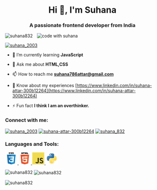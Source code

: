 <h1 align="center">Hi 👋, I'm Suhana</h1>
<h3 align="center">A passionate frontend developer from India</h3>
<img align="right" alt="code with suhana" width="400"src="https://media.tenor.com/PP9v7VIs6R4AAAAd/scaler-create-impact.gif">
<p align="left"> <img src="https://komarev.com/ghpvc/?username=suhana832&label=Profile%20views&color=0e75b6&style=flat" alt="suhana832" /> </p>

<p align="left"> <a href="https://twitter.com/suhana_2003" target="blank"><img src="https://img.shields.io/twitter/follow/suhana_2003?logo=twitter&style=for-the-badge" alt="suhana_2003" /></a> </p>

- 🌱 I’m currently learning **JavaScript**

- 💬 Ask me about **HTML,CSS**

- 📫 How to reach me **suhana786attar@gmail.com**

- 📄 Know about my experiences [https://www.linkedin.com/in/suhana-attar-300b12264](https://www.linkedin.com/in/suhana-attar-300b12264)

- ⚡ Fun fact **I think I am an overthinker.**

<h3 align="left">Connect with me:</h3>
<p align="left">
<a href="https://twitter.com/suhana_2003" target="blank"><img align="center" src="https://raw.githubusercontent.com/rahuldkjain/github-profile-readme-generator/master/src/images/icons/Social/twitter.svg" alt="suhana_2003" height="30" width="40" /></a>
<a href="https://linkedin.com/in/suhana-attar-300b12264" target="blank"><img align="center" src="https://raw.githubusercontent.com/rahuldkjain/github-profile-readme-generator/master/src/images/icons/Social/linked-in-alt.svg" alt="suhana-attar-300b12264" height="30" width="40" /></a>
<a href="https://instagram.com/suhana_832" target="blank"><img align="center" src="https://raw.githubusercontent.com/rahuldkjain/github-profile-readme-generator/master/src/images/icons/Social/instagram.svg" alt="suhana_832" height="30" width="40" /></a>
</p>

<h3 align="left">Languages and Tools:</h3>
<p align="left"> <a href="https://www.w3schools.com/css/" target="_blank" rel="noreferrer"> <img src="https://raw.githubusercontent.com/devicons/devicon/master/icons/css3/css3-original-wordmark.svg" alt="css3" width="40" height="40"/> </a> <a href="https://www.w3.org/html/" target="_blank" rel="noreferrer"> <img src="https://raw.githubusercontent.com/devicons/devicon/master/icons/html5/html5-original-wordmark.svg" alt="html5" width="40" height="40"/> </a> <a href="https://developer.mozilla.org/en-US/docs/Web/JavaScript" target="_blank" rel="noreferrer"> <img src="https://raw.githubusercontent.com/devicons/devicon/master/icons/javascript/javascript-original.svg" alt="javascript" width="40" height="40"/> </a> <a href="https://www.python.org" target="_blank" rel="noreferrer"> <img src="https://raw.githubusercontent.com/devicons/devicon/master/icons/python/python-original.svg" alt="python" width="40" height="40"/> </a> </p>

<p><img align="left" src="https://github-readme-stats.vercel.app/api/top-langs?username=suhana832&show_icons=true&locale=en&layout=compact" alt="suhana832" /></p>

<p>&nbsp;<img align="center" src="https://github-readme-stats.vercel.app/api?username=suhana832&show_icons=true&locale=en" alt="suhana832" /></p>

<p><img align="center" src="https://github-readme-streak-stats.herokuapp.com/?user=suhana832&" alt="suhana832" /></p>
